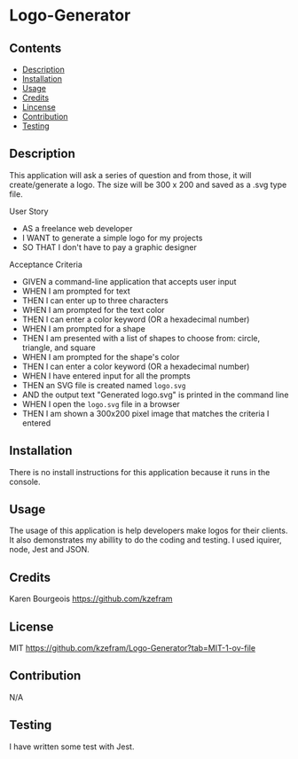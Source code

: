 # Logo-Generator

## Contents

- [Description](#description)
- [Installation](#installation)
- [Usage](#usage)
- [Credits](#credits)
- [Lincense](#license)
- [Contribution](#contribution)
- [Testing](#testing)

## Description

This application will ask a series of question and from those, it will create/generate a logo. The size will be 300 x 200 and saved as a .svg type file.

User Story

- AS a freelance web developer
- I WANT to generate a simple logo for my projects
- SO THAT I don't have to pay a graphic designer

Acceptance Criteria

- GIVEN a command-line application that accepts user input
- WHEN I am prompted for text
- THEN I can enter up to three characters
- WHEN I am prompted for the text color
- THEN I can enter a color keyword (OR a hexadecimal number)
- WHEN I am prompted for a shape
- THEN I am presented with a list of shapes to choose from: circle, triangle, and square
- WHEN I am prompted for the shape's color
- THEN I can enter a color keyword (OR a hexadecimal number)
- WHEN I have entered input for all the prompts
- THEN an SVG file is created named `logo.svg`
- AND the output text "Generated logo.svg" is printed in the command line
- WHEN I open the `logo.svg` file in a browser
- THEN I am shown a 300x200 pixel image that matches the criteria I entered

## Installation

There is no install instructions for this application because it runs in the console.

## Usage

The usage of this application is help developers make logos for their clients. It also demonstrates my abillity to do the coding and testing. I used iquirer, node, Jest and JSON.

## Credits

Karen Bourgeois https://github.com/kzefram

## License

MIT https://github.com/kzefram/Logo-Generator?tab=MIT-1-ov-file

## Contribution

N/A

## Testing

I have written some test with Jest. 